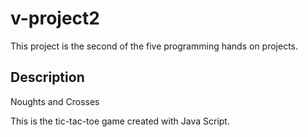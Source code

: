# v-project2

This project is the second of the five programming hands on projects. 

## Description

Noughts and Crosses

This is the tic-tac-toe game created with Java Script.
